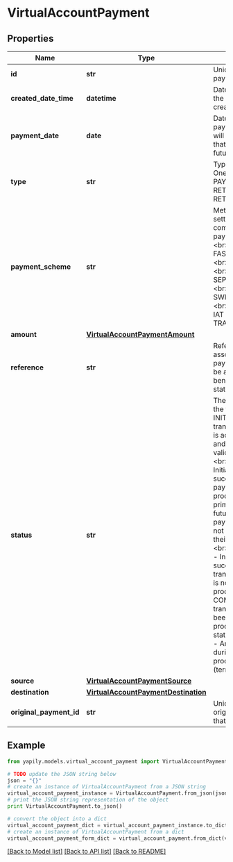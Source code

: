 # VirtualAccountPayment


## Properties
Name | Type | Description | Notes
------------ | ------------- | ------------- | -------------
**id** | **str** | Unique id of the payment | [optional] 
**created_date_time** | **datetime** | Date and time that the payment was created | [optional] 
**payment_date** | **date** | Date on which the payment instruction will be executed, that may be in the future | [optional] 
**type** | **str** | Type of payment. One of PAY_IN, PAY_OUT, RETURN_IN or RETURN_OUT | [optional] 
**payment_scheme** | **str** | Method of settlement to complete the payment. One of: &lt;br&gt; FASTER_PAYMENTS &lt;br&gt; SEPA_CREDIT &lt;br&gt; SEPA_INSTANT &lt;br&gt; SWIFT &lt;br&gt; SWIFT_EXPRESS &lt;br&gt; CHAPS &lt;br&gt; IAT &lt;br&gt; WIRE &lt;br&gt; TRANSFER | [optional] 
**amount** | [**VirtualAccountPaymentAmount**](VirtualAccountPaymentAmount.md) |  | [optional] 
**reference** | **str** | Reference to be associated with the payment. This will be appear on the beneficiary&#39;s bank statement | [optional] 
**status** | **str** | The current state of the transaction &lt;br&gt; INITIATED - The transaction request is acknowledged and will not undergo validation checks &lt;br&gt; PENDING - Initial checks were successful and the payment is pending processing. This is primarily used for future dated payments that have not yet reached their payment date &lt;br&gt; PROCESSING - Initial checks succeeded and the transaction request is now being processed &lt;br&gt; COMPLETED - The transaction has been successfully processed (terminal status) &lt;br&gt; FAILED - An failure occured during transaction processing (terminal status) | [optional] 
**source** | [**VirtualAccountPaymentSource**](VirtualAccountPaymentSource.md) |  | [optional] 
**destination** | [**VirtualAccountPaymentDestination**](VirtualAccountPaymentDestination.md) |  | [optional] 
**original_payment_id** | **str** | Unique id of the original payment that was refunded | [optional] 

## Example

```python
from yapily.models.virtual_account_payment import VirtualAccountPayment

# TODO update the JSON string below
json = "{}"
# create an instance of VirtualAccountPayment from a JSON string
virtual_account_payment_instance = VirtualAccountPayment.from_json(json)
# print the JSON string representation of the object
print VirtualAccountPayment.to_json()

# convert the object into a dict
virtual_account_payment_dict = virtual_account_payment_instance.to_dict()
# create an instance of VirtualAccountPayment from a dict
virtual_account_payment_form_dict = virtual_account_payment.from_dict(virtual_account_payment_dict)
```
[[Back to Model list]](../README.md#documentation-for-models) [[Back to API list]](../README.md#documentation-for-api-endpoints) [[Back to README]](../README.md)


